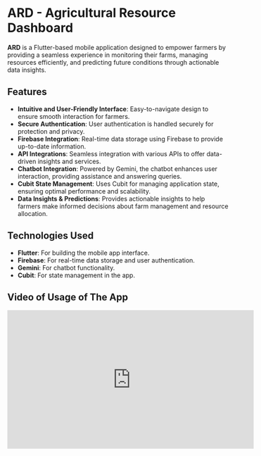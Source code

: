 # ARD - Agricultural Resource Dashboard

**ARD** is a Flutter-based mobile application designed to empower farmers by providing a seamless experience in monitoring their farms, managing resources efficiently, and predicting future conditions through actionable data insights.

## Features

- **Intuitive and User-Friendly Interface**: Easy-to-navigate design to ensure smooth interaction for farmers.
- **Secure Authentication**: User authentication is handled securely for protection and privacy.
- **Firebase Integration**: Real-time data storage using Firebase to provide up-to-date information.
- **API Integrations**: Seamless integration with various APIs to offer data-driven insights and services.
- **Chatbot Integration**: Powered by Gemini, the chatbot enhances user interaction, providing assistance and answering queries.
- **Cubit State Management**: Uses Cubit for managing application state, ensuring optimal performance and scalability.
- **Data Insights & Predictions**: Provides actionable insights to help farmers make informed decisions about farm management and resource allocation.

## Technologies Used

- **Flutter**: For building the mobile app interface.
- **Firebase**: For real-time data storage and user authentication.
- **Gemini**: For chatbot functionality.
- **Cubit**: For state management in the app.

## Video of Usage of The App

<iframe width="560" height="315" src="https://drive.google.com/file/d/1p2CoLQtMnWJVOcgPyYNBR7S_mfFmU8dv/view" frameborder="0" allow="accelerometer; autoplay; encrypted-media; gyroscope; picture-in-picture" allowfullscreen></iframe>

